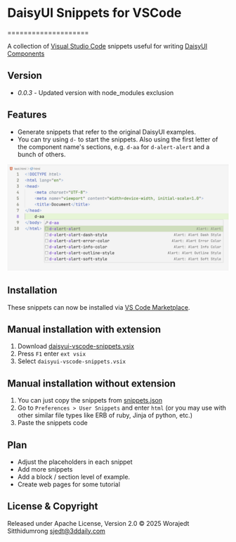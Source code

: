 # DaisyUI Snippets for VSCode
====================

A collection of [Visual Studio Code](https://code.visualstudio.com/) snippets useful for writing [DaisyUI Components](https://daisyui.com/components/)

## Version
- *0.0.3* - Updated version with node_modules exclusion

## Features

- Generate snippets that refer to the original DaisyUI examples.
- You can try using `d-` to start the snippets. Also using the first letter of the component name's sections, e.g. `d-aa` for `d-alert-alert` and a bunch of others.

![Screenshot](https://raw.githubusercontent.com/Jedt3D/daisyui-vscode-snippets/main/images/screenshot.jpg)

## Installation

These snippets can now be installed via [VS Code Marketplace](https://marketplace.visualstudio.com/VSCode).

## Manual installation with extension

1. Download [daisyui-vscode-snippets.vsix](https://github.com/Jedt3D/daisyui-vscode-snippets/blob/main/bin/daisyui-vscode-snippets.vsix)
2. Press `F1` enter `ext vsix`
3. Select `daisyui-vscode-snippets.vsix`
  
## Manual installation without extension

1. You can just copy the snippets from [snippets.json](https://github.com/Jedt3D/daisyui-vscode-snippets/blob/main/snippets/snippets.json)
2. Go to `Preferences > User Snippets` and enter `html` (or you may use with other similar file types like ERB of ruby, Jinja of python, etc.)
3. Paste the snippets code

## Plan

- Adjust the placeholders in each snippet
- Add more snippets
- Add a block / section level of example.
- Create web pages for some tutorial

## License & Copyright

Released under Apache License, Version 2.0
&copy; 2025 Worajedt Sitthidumrong <sjedt@3ddaily.com>

